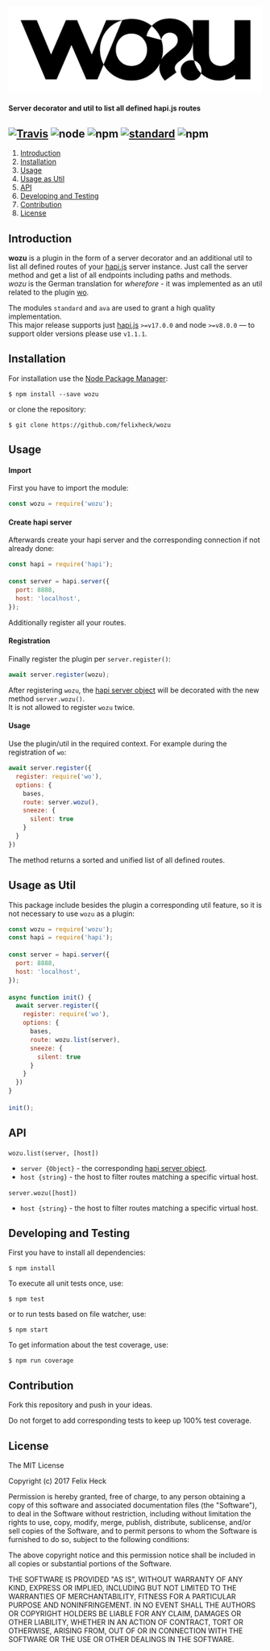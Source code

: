 ![wozu](https://raw.githubusercontent.com/felixheck/wozu/master/logo.png)

#### Server decorator and util to list all defined hapi.js routes

[![Travis](https://img.shields.io/travis/felixheck/wozu.svg)](https://travis-ci.org/felixheck/wozu/builds/) ![node](https://img.shields.io/node/v/wozu.svg) ![npm](https://img.shields.io/npm/dt/wozu.svg) [![standard](https://img.shields.io/badge/code_style-standard-brightgreen.svg)](http://standardjs.com/) ![npm](https://img.shields.io/npm/l/wozu.svg)
---

1. [Introduction](#introduction)
2. [Installation](#installation)
3. [Usage](#usage)
4. [Usage as Util](#usage-as-util)
5. [API](#api)
6. [Developing and Testing](#developing-and-testing)
7. [Contribution](#contribution)
8. [License](#license)

## Introduction
**wozu** is a plugin in the form of a server decorator and an additional util to list all defined routes of your [hapi.js](https://github.com/hapijs/hapi) server instance. Just call the server method and get a list of all endpoints including paths and methods.<br>
*wozu* is the German translation for *wherefore* - it was implemented as an util related to the plugin [wo](https://github.com/rjrodger/wo).

The modules `standard` and `ava` are used to grant a high quality implementation.<br>
This major release supports just [hapi.js](https://github.com/hapijs/hapi) `>=v17.0.0` and node `>=v8.0.0` — to support older versions please use `v1.1.1`.

## Installation
For installation use the [Node Package Manager](https://github.com/npm/npm):
```
$ npm install --save wozu
```

or clone the repository:
```
$ git clone https://github.com/felixheck/wozu
```

## Usage
#### Import
First you have to import the module:
``` js
const wozu = require('wozu');
```

#### Create hapi server
Afterwards create your hapi server and the corresponding connection if not already done:
``` js
const hapi = require('hapi');

const server = hapi.server({
  port: 8888,
  host: 'localhost',
});
```

Additionally register all your routes.

#### Registration
Finally register the plugin per `server.register()`:
``` js
await server.register(wozu);
```

After registering `wozu`, the [hapi server object](https://hapijs.com/api#server) will be decorated with the new method `server.wozu()`.<br>
It is not allowed to register `wozu` twice.

#### Usage
Use the plugin/util in the required context. For example during the registration of `wo`:

``` js
await server.register({
  register: require('wo'),
  options: {
    bases,
    route: server.wozu(),
    sneeze: {
      silent: true
    }
  }
})
```

The method returns a sorted and unified list of all defined routes.<br>

## Usage as Util
This package include besides the plugin a corresponding util feature, so it is not necessary to use `wozu` as a plugin:

``` js
const wozu = require('wozu');
const hapi = require('hapi');

const server = hapi.server({
  port: 8888,
  host: 'localhost',
});

async function init() {
  await server.register({
    register: require('wo'),
    options: {
      bases,
      route: wozu.list(server),
      sneeze: {
        silent: true
      }
    }
  })
}

init();
```

## API
`wozu.list(server, [host])`

- `server {Object}` - the corresponding [hapi server object](https://hapijs.com/api#server).
- `host {string}` - the host to filter routes matching a specific virtual host.

`server.wozu([host])`

- `host {string}` - the host to filter routes matching a specific virtual host.


## Developing and Testing
First you have to install all dependencies:
```
$ npm install
```

To execute all unit tests once, use:
```
$ npm test
```

or to run tests based on file watcher, use:
```
$ npm start
```

To get information about the test coverage, use:
```
$ npm run coverage
```

## Contribution
Fork this repository and push in your ideas.

Do not forget to add corresponding tests to keep up 100% test coverage.

## License
The MIT License

Copyright (c) 2017 Felix Heck

Permission is hereby granted, free of charge, to any person obtaining a copy
of this software and associated documentation files (the "Software"), to deal
in the Software without restriction, including without limitation the rights
to use, copy, modify, merge, publish, distribute, sublicense, and/or sell
copies of the Software, and to permit persons to whom the Software is
furnished to do so, subject to the following conditions:

The above copyright notice and this permission notice shall be included in
all copies or substantial portions of the Software.

THE SOFTWARE IS PROVIDED "AS IS", WITHOUT WARRANTY OF ANY KIND, EXPRESS OR
IMPLIED, INCLUDING BUT NOT LIMITED TO THE WARRANTIES OF MERCHANTABILITY,
FITNESS FOR A PARTICULAR PURPOSE AND NONINFRINGEMENT. IN NO EVENT SHALL THE
AUTHORS OR COPYRIGHT HOLDERS BE LIABLE FOR ANY CLAIM, DAMAGES OR OTHER
LIABILITY, WHETHER IN AN ACTION OF CONTRACT, TORT OR OTHERWISE, ARISING FROM,
OUT OF OR IN CONNECTION WITH THE SOFTWARE OR THE USE OR OTHER DEALINGS IN
THE SOFTWARE.
